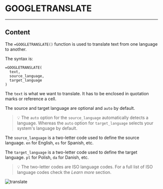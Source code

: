 ﻿---
author: Stefan-Stojanovic

type: normal

category: how to

links:
  - '[ISO Language Codes](https://www.labnol.org/code/19899-google-translate-languages){documentation}'
  - '[GOOGLETRANSLATE](https://support.google.com/docs/answer/3093331){documentation}'

---

# GOOGLETRANSLATE

---
## Content

The `=GOOGLETRANSLATE()` function is used to translate text from one language to another. 

The syntax is:

```plain-text
=GOOGLETRANSLATE(
  text, 
  source_language, 
  target_language
)
```

The `text` is what we want to translate. It has to be enclosed in quotation marks or reference a cell.

The source and target language are optional and `auto` by default.

> 💡 The `auto` option for the `source_language` automatically detects a language. Whereas the `auto` option for `target_language` selects your system's language by default.

The `source_language` is a two-letter code used to define the source language. `en` for English, `es` for Spanish, etc. 

The `target_language` is a two-letter code used to define the target language. `pl` for Polish, `da` for Danish, etc.

> 💡 The two-letter codes are ISO language codes. For a full list of ISO language codes check the *Learn more* section.

![translate](https://img.enkipro.com/e826ece2fc17fbd38cb038e9abc35f12.png)
